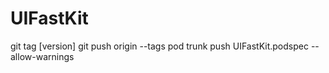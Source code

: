 # UIFastKit

git tag [version]
git push origin --tags
pod trunk push UIFastKit.podspec --allow-warnings
